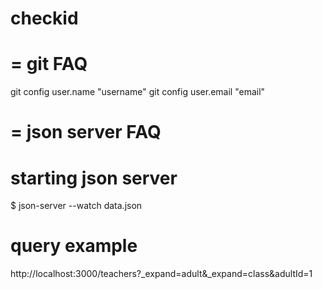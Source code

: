 # checkid

= git FAQ
======================
git config user.name "username"
git config user.email "email"



= json server FAQ
======================
# starting json server
$ json-server --watch data.json    

# query example
http://localhost:3000/teachers?_expand=adult&_expand=class&adultId=1

